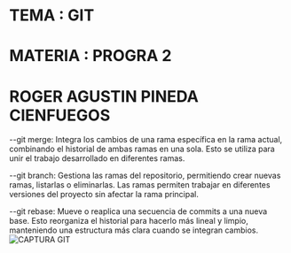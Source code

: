 # TEMA : GIT
# MATERIA : PROGRA 2 
# ROGER AGUSTIN PINEDA CIENFUEGOS

--git merge: Integra los cambios de una rama específica en la rama actual, combinando el historial de ambas ramas en una sola. Esto se utiliza para unir el trabajo desarrollado en diferentes ramas.

--git branch: Gestiona las ramas del repositorio, permitiendo crear nuevas ramas, listarlas o eliminarlas. Las ramas permiten trabajar en diferentes versiones del proyecto sin afectar la rama principal.

--git rebase: Mueve o reaplica una secuencia de commits a una nueva base. Esto reorganiza el historial para hacerlo más lineal y limpio, manteniendo una estructura más clara cuando se integran cambios.
![CAPTURA GIT](https://github.com/user-attachments/assets/403bb294-dc33-4449-8800-0f3bdcd71f21)
